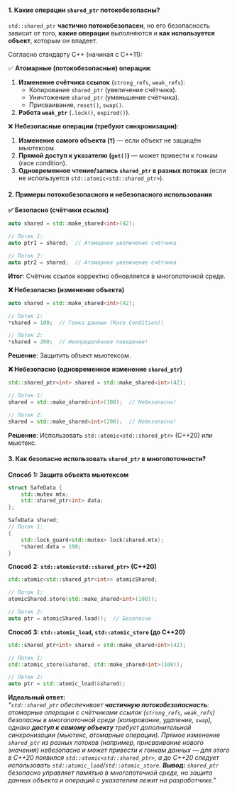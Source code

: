#### **1. Какие операции `shared_ptr` потокобезопасны?**
`std::shared_ptr` **частично потокобезопасен**, но его безопасность зависит от того, **какие операции** выполняются и **как используется объект**, которым он владеет.  

Согласно стандарту C++ (начиная с C++11):  

✅ **Атомарные (потокобезопасные) операции**:  
1. **Изменение счётчика ссылок** (`strong_refs`, `weak_refs`):  
   - Копирование `shared_ptr` (увеличение счётчика).  
   - Уничтожение `shared_ptr` (уменьшение счётчика).  
   - Присваивание, `reset()`, `swap()`.  
2. **Работа `weak_ptr`** (`.lock()`, `expired()`).  

❌ **Небезопасные операции (требуют синхронизации)**:  
1. **Изменение самого объекта (`T`)** — если объект не защищён мьютексом.  
2. **Прямой доступ к указателю (`get()`)** — может привести к гонкам (race condition).  
3. **Одновременное чтение/запись `shared_ptr` в разных потоках** (если не используется `std::atomic<std::shared_ptr>`).  

#### **2. Примеры потокобезопасного и небезопасного использования**  

**✅ Безопасно (счётчики ссылок)**  
```cpp
auto shared = std::make_shared<int>(42);

// Поток 1:
auto ptr1 = shared;  // Атомарное увеличение счётчика

// Поток 2:
auto ptr2 = shared;  // Атомарное увеличение счётчика
```  
**Итог**: Счётчик ссылок корректно обновляется в многопоточной среде.  

**❌ Небезопасно (изменение объекта)**  
```cpp
auto shared = std::make_shared<int>(42);

// Поток 1:
*shared = 100;  // Гонка данных (Race Condition)!

// Поток 2:
*shared = 200;  // Неопределённое поведение!
```  
**Решение**: Защитить объект мьютексом.  

**❌ Небезопасно (одновременное изменение `shared_ptr`)**  
```cpp
std::shared_ptr<int> shared = std::make_shared<int>(42);

// Поток 1:
shared = std::make_shared<int>(100);  // Небезопасно!

// Поток 2:
shared = std::make_shared<int>(200);  // Небезопасно!
```  
**Решение**: Использовать `std::atomic<std::shared_ptr>` (C++20) или мьютекс.  

#### **3. Как безопасно использовать `shared_ptr` в многопоточности?**  

**Способ 1: Защита объекта мьютексом**  
```cpp
struct SafeData {
    std::mutex mtx;
    std::shared_ptr<int> data;
};

SafeData shared;
// Поток 1:
{
    std::lock_guard<std::mutex> lock(shared.mtx);
    *shared.data = 100;
}
```  

**Способ 2: `std::atomic<std::shared_ptr>` (C++20)**  
```cpp
std::atomic<std::shared_ptr<int>> atomicShared;

// Поток 1:
atomicShared.store(std::make_shared<int>(100));

// Поток 2:
auto ptr = atomicShared.load();  // Безопасно
```  

**Способ 3: `std::atomic_load`, `std::atomic_store` (до C++20)**  
```cpp
std::shared_ptr<int> shared = std::make_shared<int>(42);

// Поток 1:
std::atomic_store(&shared, std::make_shared<int>(100));

// Поток 2:
auto ptr = std::atomic_load(&shared);
```  

**Идеальный ответ:**  
*"`std::shared_ptr` обеспечивает **частичную потокобезопасность**: атомарные операции с счётчиками ссылок (`strong_refs`, `weak_refs`) безопасны в многопоточной среде (копирование, удаление, `swap`), однако **доступ к самому объекту** требует дополнительной синхронизации (мьютекс, атомарные операции). Прямое изменение `shared_ptr` из разных потоков (например, присваивание нового значения) небезопасно и может привести к гонкам данных — для этого в C++20 появился `std::atomic<std::shared_ptr>`, а до C++20 следует использовать `std::atomic_load`/`std::atomic_store`. **Вывод:** `shared_ptr` безопасно управляет памятью в многопоточной среде, но защита данных объекта и операций с указателем лежит на разработчике."*